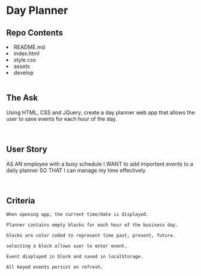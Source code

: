 # Day Planner

## Repo Contents

<li>README.md</li>
<li>index.html</li>
<li>style.css</li>
<li>assets</li>
<li>develop</li>

<br />

## The Ask

Using HTML, CSS and JQuery, create a day planner web app that allows the user to save events for each hour of the day.

<br />

## User Story

AS AN employee with a busy schedule
I WANT to add important events to a daily planner
SO THAT I can manage my time effectively

<br />

## Criteria

```
When opening app, the current time/date is displayed.

Planner contains empty blocks for each hour of the business day.

blocks are color coded to represent time past, present, future.

selecting a block allows user to enter event.

Event displayed in block and saved in localStorage.

All keyed events persist on refresh.
```

<br />
